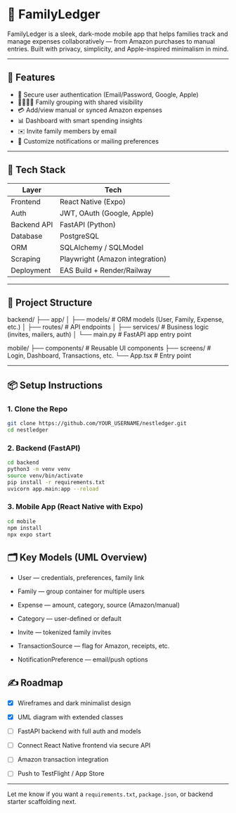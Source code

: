 # 📱 FamilyLedger

FamilyLedger is a sleek, dark-mode mobile app that helps families track and manage expenses collaboratively — from Amazon purchases to manual entries. Built with privacy, simplicity, and Apple-inspired minimalism in mind.

---

## 🚀 Features

- 🔐 Secure user authentication (Email/Password, Google, Apple)
- 👨‍👩‍👧‍👦 Family grouping with shared visibility
- 💳 Add/view manual or synced Amazon expenses
- 📊 Dashboard with smart spending insights
- ✉️ Invite family members by email
- 🔔 Customize notifications or mailing preferences

---

## 🧱 Tech Stack

| Layer       | Tech                            |
| ----------- | ------------------------------- |
| Frontend    | React Native (Expo)             |
| Auth        | JWT, OAuth (Google, Apple)      |
| Backend API | FastAPI (Python)                |
| Database    | PostgreSQL                      |
| ORM         | SQLAlchemy / SQLModel           |
| Scraping    | Playwright (Amazon integration) |
| Deployment  | EAS Build + Render/Railway      |

---

## 📂 Project Structure

backend/
├── app/
│ ├── models/ # ORM models (User, Family, Expense, etc.)
│ ├── routes/ # API endpoints
│ ├── services/ # Business logic (invites, mailers, auth)
│ └── main.py # FastAPI app entry point

mobile/
├── components/ # Reusable UI components
├── screens/ # Login, Dashboard, Transactions, etc.
└── App.tsx # Entry point

---

## 📦 Setup Instructions

### 1. Clone the Repo

```bash
git clone https://github.com/YOUR_USERNAME/nestledger.git
cd nestledger
```

### 2. Backend (FastAPI)

```bash
cd backend
python3 -m venv venv
source venv/bin/activate
pip install -r requirements.txt
uvicorn app.main:app --reload
```

### 3. Mobile App (React Native with Expo)

```bash
cd mobile
npm install
npx expo start
```

## 🗂️ Key Models (UML Overview)

- User — credentials, preferences, family link

- Family — group container for multiple users

- Expense — amount, category, source (Amazon/manual)

- Category — user-defined or default

- Invite — tokenized family invites

- TransactionSource — flag for Amazon, receipts, etc.

- NotificationPreference — email/push options

## ✍️ Roadmap

- [x] Wireframes and dark minimalist design

- [x] UML diagram with extended classes

- [ ] FastAPI backend with full auth and models

- [ ] Connect React Native frontend via secure API

- [ ] Amazon transaction integration

- [ ] Push to TestFlight / App Store

---

Let me know if you want a `requirements.txt`, `package.json`, or backend starter scaffolding next.
